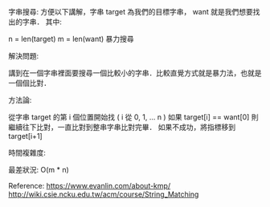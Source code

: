 字串搜尋:
方便以下講解，字串 target 為我們的目標字串， want 就是我們想要找出的字串． 其中:

n = len(target)
m = len(want)
暴力搜尋

解決問題:

講到在一個字串裡面要搜尋一個比較小的字串．比較直覺方式就是暴力法，也就是一個個比對．

方法論:

從字串 target 的第 i 個位置開始找 ( i 從 0, 1, … n )
如果 target[i] == want[0] 則繼續往下比對，一直比對到整串字串比對完畢．
如果不成功，將指標移到 target[i+1]

時間複雜度:

最差狀況: O(m * n)

Reference:
https://www.evanlin.com/about-kmp/
http://wiki.csie.ncku.edu.tw/acm/course/String_Matching
